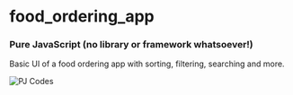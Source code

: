 # food_ordering_app
### Pure JavaScript (no library or framework whatsoever!)

Basic UI of a food ordering app with sorting, filtering, searching and more.

![PJ Codes](http://pjcodes.com/wp-content/uploads/2021/01/pj-codes-logo-rect.png)